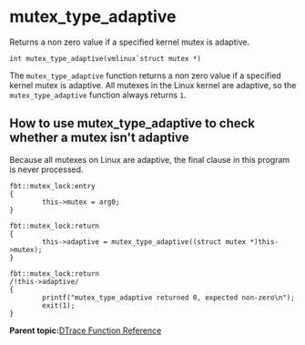 
# mutex\_type\_adaptive

Returns a non zero value if a specified kernel mutex is adaptive.

```
int mutex_type_adaptive(vmlinux`struct mutex *)
```

The `mutex_type_adaptive` function returns a non zero value if a specified kernel mutex is adaptive. All mutexes in the Linux kernel are adaptive, so the `mutex_type_adaptive` function always returns `1`.

## How to use mutex\_type\_adaptive to check whether a mutex isn't adaptive

Because all mutexes on Linux are adaptive, the final clause in this program is never processed.

```
fbt::mutex_lock:entry
{
        this->mutex = arg0;
}

fbt::mutex_lock:return
{
        this->adaptive = mutex_type_adaptive((struct mutex *)this->mutex);
}

fbt::mutex_lock:return
/!this->adaptive/
{
        printf("mutex_type_adaptive returned 0, expected non-zero\n");
        exit(1);
}
```

**Parent topic:**[DTrace Function Reference](../reference/dtrace_functions.md)

